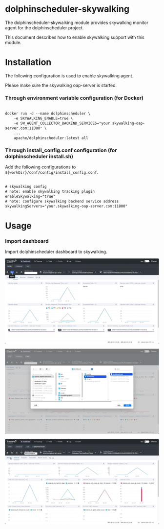 
dolphinscheduler-skywalking
=============================

The dolphinscheduler-skywalking module provides skywalking monitor agent for the dolphinscheduler project.

This document describes how to enable skywalking support with this module.

# Installation

The following configuration is used to enable skywalking agent.

Please make sure the skywalking oap-server is started.

### Through environment variable configuration (for Docker)

```shell

docker run -d --name dolphinscheduler \
    -e SKYWALKING_ENABLE=true \
    -e SW_AGENT_COLLECTOR_BACKEND_SERVICES="your.skywalking-oap-server.com:11800" \
    ...
    apache/dolphinscheduler:latest all

```

### Through install_config.conf configuration (for dolphinscheduler install.sh)

Add the following configurations to `${workDir}/conf/config/install_config.conf`.

```properties

# skywalking config
# note: enable skywalking tracking plugin
enableSkywalking="true"
# note: configure skywalking backend service address
skywalkingServers="your.skywalking-oap-server.com:11800"

```

# Usage

### Import dashboard

Import dolphinscheduler dashboard to skywalking.

![img1](./dashboard/import-dashboard-1.jpg)

![img1](./dashboard/import-dashboard-2.jpg)

![img1](./dashboard/import-dashboard-3.jpg)